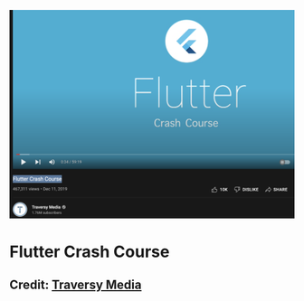 ![screengrab](./img/screengrab.png)
# Flutter Crash Course
## Credit: [Traversy Media](https://www.youtube.com/watch?v=1gDhl4leEzA)

